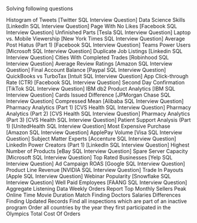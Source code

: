 Solving following questions

Histogram of Tweets [Twitter SQL Interview Question]
Data Science Skills [LinkedIn SQL Interview Question]
Page With No Likes [Facebook SQL Interview Question]
Unfinished Parts [Tesla SQL Interview Question]
Laptop vs. Mobile Viewership [New York Times SQL Interview Question]
Average Post Hiatus (Part 1) [Facebook SQL Interview Question]
Teams Power Users [Microsoft SQL Interview Question]
Duplicate Job Listings [Linkedin SQL Interview Question]
Cities With Completed Trades [Robinhood SQL Interview Question]
Average Review Ratings [Amazon SQL Interview Question]
Final Account Balance [Paypal SQL Interview Question]
QuickBooks vs TurboTax [Intuit SQL Interview Question]
App Click-through Rate (CTR) [Facebook SQL Interview Question]
Second Day Confirmation [TikTok SQL Interview Question]
IBM db2 Product Analytics [IBM SQL Interview Question]
Cards Issued Difference [JPMorgan Chase SQL Interview Question]
Compressed Mean [Alibaba SQL Interview Question]
Pharmacy Analytics (Part 1) [CVS Health SQL Interview Question]
Pharmacy Analytics (Part 2) [CVS Health SQL Interview Question]
Pharmacy Analytics (Part 3) [CVS Health SQL Interview Question]
Patient Support Analysis (Part 1) [UnitedHealth SQL Interview Question]
Most Expensive Purchase [Amazon SQL Interview Question]
ApplePay Volume [Visa SQL Interview Question]
Subject Matter Experts [Accenture SQL Interview Question]
LinkedIn Power Creators (Part 1) [LinkedIn SQL Interview Question]
Highest Number of Products [eBay SQL Interview Question]
Spare Server Capacity [Microsoft SQL Interview Question]
Top Rated Businesses [Yelp SQL Interview Question]
Ad Campaign ROAS [Google SQL Interview Question]
Product Line Revenue [NVIDIA SQL Interview Question]
Trade In Payouts [Apple SQL Interview Question]
Webinar Popularity [Snowflake SQL Interview Question]
Well Paid Employees [FAANG SQL Interview Question]
Aggregate Listening Data
Weekly Orders Report
Top Monthly Sellers
Peak Online Time
Movie Duration Match
Finding Doctors
Salaries Differences
Finding Updated Records
Find all inspections which are part of an inactive program
Order all countries by the year they first participated in the Olympics
Total Cost Of Orders
